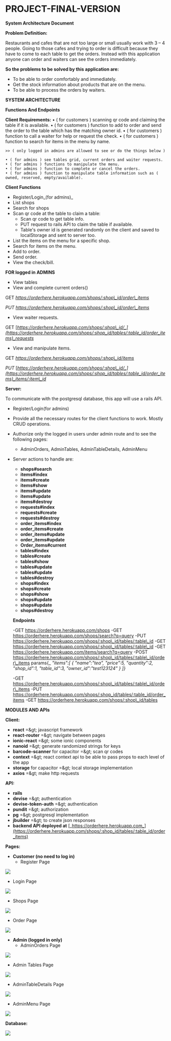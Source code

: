 # PROJECT-FINAL-VERSION

**System Architecture Document**

**Problem Definition:**

Restaurants and cafes that are not too large or small usually work with 3 – 4 people. Going to those cafes and trying to order is difficult because they have to come to each table to get the orders. Instead with this application anyone can order and waiters can see the orders immediately.

**So the problems to be solved by this application are:**

- To be able to order comfortably and immediately.
- Get the stock information about products that are on the menu.
- To be able to process the orders by waiters.

**SYSTEM ARCHITECTURE**

**Functions And Endpoints**

**Client Requirements:**
    • ( for customers ) scanning qr code and claiming the table if it is available.
    • ( for customers ) function to add to order and send the order to the table which has the matching owner id.
    • ( for customers ) function to call a waiter for help or request the check.
    • ( for customers ) function to search for items in the menu by name.
    
    >> ( only logged in admins are allowed to see or do the things below )

    • ( for admins ) see tables grid, current orders and waiter requests.
    • ( for admins ) functions to manipulate the menu.
    • ( for admins ) function to complete or cancel the orders.
    • ( for admins ) function to manipulate table information such as ( owned, reserved, empty/available).
 
 **Client Functions**
- Register/Login_(for admins)_
- List shops
- Search for shops
- Scan qr code at the table to claim a table:
  - Scan qr code to get table info.
  - PUT request to rails API to claim the table if available.
  - Table&#39;s owner id is generated randomly on the client and saved to localStorage and sent to server too.
- List the items on the menu for a specific shop.
- Search for items on the menu.
- Add to order.
- Send order.
- View the check/bill.

**FOR logged in ADMINS**
  - View tables
  - View and complete current orders()

GET _https://orderhere.herokuapp.com/shops/:shop\_id/order\_items_

_PUT_ _https://orderhere.herokuapp.com/shops/:shop\_id/order\_items_

  - View waiter requests.

GET [_https://orderhere.herokuapp.com/shops/:shop\_id/_](https://orderhere.herokuapp.com/shops/:shop_id/tables/:table_id/order_items)_requests_

  - View and manipulate items.

GET _https://orderhere.herokuapp.com/shops/:shop\_id/items_

_PUT_ [_https://orderhere.herokuapp.com/shops/:shop\_id/_](https://orderhere.herokuapp.com/shops/:shop_id/tables/:table_id/order_items)_items/:item\_id_

**Server:**

To communicate with the postgresql database, this app will use a rails API.

- Register/Login(for admins)
- Provide all the necessary routes for the client functions to work. Mostly CRUD operations.
- Authorize only the logged in users under admin route and to see the following pages:
  - AdminOrders, AdminTables, AdminTableDetails, AdminMenu

- Server actions to handle are:
  - **shops#search**
  - **items#index**
  - **items#create**
  - **items#show**
  - **items#update**
  - **items#update**
  - **items#destroy**
  - **requests#index**
  - **requests#create**
  - **requests#destroy**
  - **order\_items#index**
  - **order\_items#create**
  - **order\_items#update**
  - **order\_items#update**
  - **Order\_items#current**
  - **tables#index**
  - **tables#create**
  - **tables#show**
  - **tables#update**
  - **tables#update**
  - **tables#destroy**
  - **shops#index**
  - **shops#create**
  - **shops#show**
  - **shops#update**
  - **shops#update**
  - **shops#destroy**

  **Endpoints**
  
  -GET https://orderhere.herokuapp.com/shops
  -GET https://orderhere.herokuapp.com/shops/search?q=query
  -PUT https://orderhere.herokuapp.com/shops/:shop\_id/tables/:table\_id
  -GET https://orderhere.herokuapp.com/shops/:shop\_id/tables/:table\_id
  -GET https://orderhere.herokuapp.com/items/search?q=query
  -POST https://orderhere.herokuapp.com/shops/:shop\_id/tables/:table\_id/order\_items
    params{_
      _&quot;items&quot;:[_
      _{_
      _&quot;name&quot;:&quot;tea&quot;,_
      _&quot;price&quot;:5,_
      _&quot;quantity&quot;:2,_
      _&quot;shop\_id&quot;:1,_
      _&quot;table\_id&quot;:3,_
      _&quot;owner\_id&quot;:&quot;test123124&quot;_
      _}_
      _]}_
      
  -GET https://orderhere.herokuapp.com/shops/:shop\_id/tables/:table\_id/order\_items
  -PUT https://orderhere.herokuapp.com/shops/:shop_id/tables/:table_id/order_items
  -GET https://orderhere.herokuapp.com/shops/:shop\_id/tables


  
  
**MODULES AND APIs**

**Client:**

- **react** =\&gt; javascript framework
- **react-router** =\&gt; navigate between pages
- **ionic-react** =\&gt; some ionic components
- **nanoid** =\&gt; generate randomized strings for keys
- **barcode-scanner** for capacitor =\&gt; scan qr codes
- **context** =\&gt; react context api to be able to pass props to each level of the app
- **storage** for capacitor =\&gt; local storage implementation
- **axios** =\&gt; make http requests

**API:**

- **rails**
- **devise** =\&gt; authentication
- **devise-token-auth** =\&gt; authentication
- **pundit** =\&gt; authorization
- **pg** =\&gt; postgresql implementation
- **jbuilder** =\&gt; to create json responses
- **backend API deployed at** [_https://orderhere.herokuapp.com_](https://orderhere.herokuapp.com/shops/:shop_id/tables/:table_id/order_items)

**Pages:**

- **Customer (no need to log in)**
  - Register Page

![](RackMultipart20220608-1-sbat6w_html_9fcd20e534c4dee2.png)

  - Login Page

![](RackMultipart20220608-1-sbat6w_html_b7b09d9bb0fef186.png)

  - Shops Page

![](RackMultipart20220608-1-sbat6w_html_de72caba56cdfd2c.png)

  - Order Page

![](RackMultipart20220608-1-sbat6w_html_b889e6c389644d0.png)

- **Admin (logged in only)**
  - AdminOrders Page

![](RackMultipart20220608-1-sbat6w_html_a15e0bc042c3774.png)

  - Admin Tables Page

![](RackMultipart20220608-1-sbat6w_html_c5afd90bca8fab40.png)

  - AdminTableDetails Page

![](RackMultipart20220608-1-sbat6w_html_b45429032163f09d.png)

  - AdminMenu Page

![](RackMultipart20220608-1-sbat6w_html_1120587e4359102e.png)

**Database:**

![](RackMultipart20220608-1-sbat6w_html_de55ae0b9787bdc1.png)

